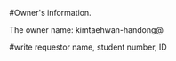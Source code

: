 #Owner's information.

The owner name: kimtaehwan-handong@

#write requestor name, student number, ID
